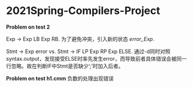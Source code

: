 # 2021Spring-Compilers-Project

**Problem on test 2**

Exp -> Exp LB Exp RB. 为了避免冲突，引入新的状态 *error_Exp*.

Stmt -> Exp error vs. Stmt -> IF LP Exp RP Exp ELSE. 通过-d同时对照syntax.output，发现接受ELSE时率先发生error，而导致前者具体错误会被同一行忽略。故在判断IF中Stmt是否缺少‘;’时加入后者。 

**Problem on test h1.cmm**
负数的处理出现错误
